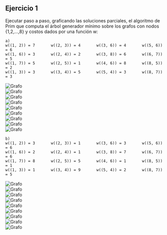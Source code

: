 ## Ejercicio 1
Ejecutar paso a paso, graficando las soluciones parciales, el algoritmo de Prim que computa el árbol generador mínimo sobre los grafos con nodos {1,2,...,8} y costos dados por una función w:
```
a)
w((1, 2)) = 7       w((2, 3)) = 4       w((3, 6)) = 4       w((5, 6)) = 6
w((1, 6)) = 3       w((2, 4)) = 2       w((3, 8)) = 6       w((6, 7)) = 5
w((1, 7)) = 5       w((2, 5)) = 1       w((4, 6)) = 8       w((8, 5)) = 2
w((1, 3)) = 3       w((3, 4)) = 5       w((5, 4)) = 3       w((8, 7)) = 3
```
![Grafo](./assets/ej01a/ej01a-0.svg)<br>
![Grafo](./assets/ej01a/ej01a-1.svg)<br>
![Grafo](./assets/ej01a/ej01a-2.svg)<br>
![Grafo](./assets/ej01a/ej01a-3.svg)<br>
![Grafo](./assets/ej01a/ej01a-4.svg)<br>
![Grafo](./assets/ej01a/ej01a-5.svg)<br>
![Grafo](./assets/ej01a/ej01a-6.svg)<br>
![Grafo](./assets/ej01a/ej01a-7.svg)<br>
![Grafo](./assets/ej01a/ej01a-8.svg)

``` 
b)
w((1, 2)) = 3       w((2, 3)) = 1       w((3, 6)) = 3       w((5, 6)) = 6
w((1, 6)) = 2       w((2, 4)) = 1       w((3, 8)) = 7       w((6, 7)) = 6
w((1, 7)) = 8       w((2, 5)) = 5       w((4, 6)) = 1       w((8, 5)) = 1
w((1, 3)) = 1       w((3, 4)) = 9       w((5, 4)) = 2       w((8, 7)) = 5
```
![Grafo](./assets/ej01b/ej01b-0.svg)<br>
![Grafo](./assets/ej01b/ej01b-1.svg)<br>
![Grafo](./assets/ej01b/ej01b-2.svg)<br>
![Grafo](./assets/ej01b/ej01b-3.svg)<br>
![Grafo](./assets/ej01b/ej01b-4.svg)<br>
![Grafo](./assets/ej01b/ej01b-5.svg)<br>
![Grafo](./assets/ej01b/ej01b-6.svg)<br>
![Grafo](./assets/ej01b/ej01b-7.svg)<br>
![Grafo](./assets/ej01b/ej01b-8.svg)